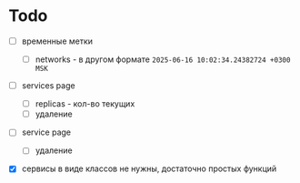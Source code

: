 # Todo

- [ ] временные метки
  - [ ] networks - в другом формате `2025-06-16 10:02:34.24382724 +0300 MSK`
- [ ] services page
  - [ ] replicas - кол-во текущих
  - [ ] удаление
- [ ] service page

  - [ ] удаление

- [x] сервисы в виде классов не нужны, достаточно простых функций

